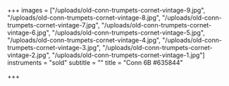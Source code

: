 +++
images = ["/uploads/old-conn-trumpets-cornet-vintage-9.jpg", "/uploads/old-conn-trumpets-cornet-vintage-8.jpg", "/uploads/old-conn-trumpets-cornet-vintage-7.jpg", "/uploads/old-conn-trumpets-cornet-vintage-6.jpg", "/uploads/old-conn-trumpets-cornet-vintage-5.jpg", "/uploads/old-conn-trumpets-cornet-vintage-4.jpg", "/uploads/old-conn-trumpets-cornet-vintage-3.jpg", "/uploads/old-conn-trumpets-cornet-vintage-2.jpg", "/uploads/old-conn-trumpets-cornet-vintage-1.jpg"]
instruments = "sold"
subtitle = ""
title = "Conn 6B #635844"

+++
